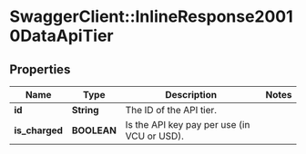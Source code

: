 # SwaggerClient::InlineResponse20010DataApiTier

## Properties
Name | Type | Description | Notes
------------ | ------------- | ------------- | -------------
**id** | **String** | The ID of the API tier. | 
**is_charged** | **BOOLEAN** | Is the API key pay per use (in VCU or USD). | 

